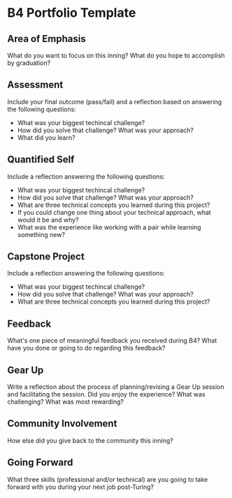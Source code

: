 # B4 Portfolio Template

## Area of Emphasis

What do you want to focus on this inning? What do you hope to accomplish by graduation?

## Assessment

Include your final outcome (pass/fail) and a reflection based on answering the following questions:

* What was your biggest techincal challenge?
* How did you solve that challenge? What was your approach?
* What did you learn?

## Quantified Self

Include a reflection answering the following questions:

* What was your biggest techincal challenge?
* How did you solve that challenge? What was your approach?
* What are three technical concepts you learned during this project?
* If you could change one thing about your technical approach, what would it be and why?
* What was the experience like working with a pair while learning something new?

## Capstone Project

Include a reflection answering the following questions:

* What was your biggest techincal challenge?
* How did you solve that challenge? What was your approach?
* What are three technical concepts you learned during this project?

## Feedback

What's one piece of meaningful feedback you received during B4? What have you done or going to do regarding this feedback?

## Gear Up

Write a reflection about the process of planning/revising a Gear Up session and facilitating the session. Did you enjoy the experience? What was challenging? What was most rewarding?

## Community Involvement

How else did you give back to the community this inning? 

## Going Forward

What three skills (professional and/or technical) are you going to take forward with you during your next job post-Turing?

